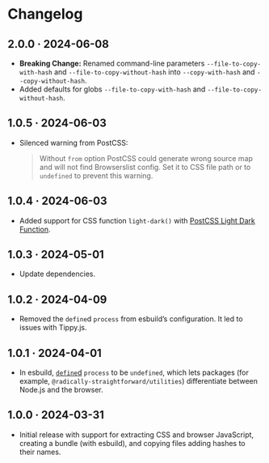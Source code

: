 # Changelog

## 2.0.0 · 2024-06-08

- **Breaking Change:** Renamed command-line parameters `--file-to-copy-with-hash` and `--file-to-copy-without-hash` into `--copy-with-hash` and `--copy-without-hash`.
- Added defaults for globs `--file-to-copy-with-hash` and `--file-to-copy-without-hash`.

## 1.0.5 · 2024-06-03

- Silenced warning from PostCSS:

  > Without `from` option PostCSS could generate wrong source map and will not find Browserslist config. Set it to CSS file path or to `undefined` to prevent this warning.

## 1.0.4 · 2024-06-03

- Added support for CSS function `light-dark()` with [PostCSS Light Dark Function](https://github.com/csstools/postcss-plugins/tree/88bdf6b0a1411d863c43f6c1b990e09a300a8811/plugins/postcss-light-dark-function).

## 1.0.3 · 2024-05-01

- Update dependencies.

## 1.0.2 · 2024-04-09

- Removed the `define`d `process` from esbuild’s configuration. It led to issues with Tippy.js.

## 1.0.1 · 2024-04-01

- In esbuild, [`define`d](https://esbuild.github.io/api/#define) `process` to be `undefined`, which lets packages (for example, `@radically-straightforward/utilities`) differentiate between Node.js and the browser.

## 1.0.0 · 2024-03-31

- Initial release with support for extracting CSS and browser JavaScript, creating a bundle (with esbuild), and copying files adding hashes to their names.
